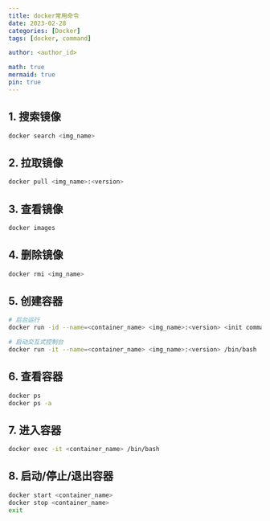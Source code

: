 ```yaml
---
title: docker常用命令
date: 2023-02-28
categories: [Docker]
tags: [docker, command]

author: <author_id>

math: true
mermaid: true
pin: true
---
```




## 1. 搜索镜像

```bash
docker search <img_name>
```

## 2. 拉取镜像

```bash
docker pull <img_name>:<version>
```

## 3. 查看镜像

```bash
docker images
```

## 4. 删除镜像

```bash
docker rmi <img_name>
```

## 5. 创建容器

```bash
# 后台运行
docker run -id --name=<container_name> <img_name>:<version> <init command>

# 启动交互式控制台
docker run -it --name=<container_name> <img_name>:<version> /bin/bash
```

## 6. 查看容器

```bash
docker ps
docker ps -a
```

## 7. 进入容器

```bash
docker exec -it <container_name> /bin/bash
```

## 8. 启动/停止/退出容器

```bash
docker start <container_name>
docker stop <container_name>
exit
```

